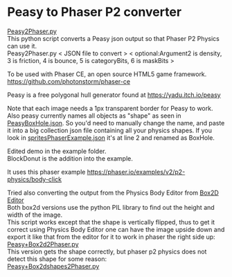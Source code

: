# Peasy to Phaser P2 converter

[Peasy2Phaser.py](https://github.com/kobitoko/peasy2phaser/blob/master/Peasy2Phaser.py)  
This python script converts a Peasy json output so that Phaser P2 Physics can use it.  
Peasy2Phaser.py < JSON file to convert > < optional:Argument2 is density, 3 is friction, 4 is bounce, 5 is categoryBits, 6 is maskBits >  
  
To be used with Phaser CE, an open source HTML5 game framework. https://github.com/photonstorm/phaser-ce  

Peasy is a free polygonal hull generator found at https://yadu.itch.io/peasy

Note that each image needs a 1px transparent border for Peasy to work.
Also peasy currently names all objects as "shape" as seen in [PeasyBoxHole.json](https://github.com/kobitoko/peasy2phaser/blob/master/example/PeasyBoxHole.json).
So you'd need to manually change the name, and paste it into a big collection json file containing all your physics shapes.
If you look in [spritesPhaserExample.json](https://github.com/kobitoko/peasy2phaser/blob/master/example/spritesPhaserExample.json) it's at line 2 and renamed as BoxHole.

Edited demo in the example folder.  
BlockDonut is the addition into the example.  

It uses this phaser example https://phaser.io/examples/v2/p2-physics/body-click  

Tried also converting the output from the Physics Body Editor from [Box2D Editor](https://github.com/MovingBlocks/box2d-editor)  
Both box2d versions use the python PIL library to find out the height and width of the image.  
This script works except that the shape is vertically flipped, thus to get it correct using Physics Body Editor one can have the image upside down and export it like that from the editor for it to work in phaser the right side up:   
[Peasy+Box2d2Phaser.py](https://github.com/kobitoko/peasy2phaser/blob/master/Peasy%2BBox2d2Phaser.py)  
This version gets the shape correctly, but phaser p2 physics does not detect this shape for some reason:  
[Peasy+Box2dshapes2Phaser.py](https://github.com/kobitoko/peasy2phaser/blob/master/Peasy%2BBox2dshapes2Phaser.py)  
